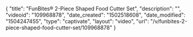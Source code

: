 {
    "title": "FunBites&reg; 2-Piece Shaped Food Cutter Set",
    "description": "",
    "videoid": "109968878",
    "date_created": "1502518608",
    "date_modified": "1504247455",
    "type": "captivate",
    "layout": "video",
    "url": "\/v\/funbites-2-piece-shaped-food-cutter-set\/109968878"
}